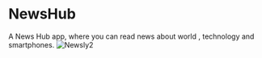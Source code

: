 # NewsHub
A News Hub app, where you can read news about world , technology and smartphones.
![Newsly2](https://user-images.githubusercontent.com/86221962/122816854-dd34a480-d2f4-11eb-81a2-4d91d88889a0.png)

